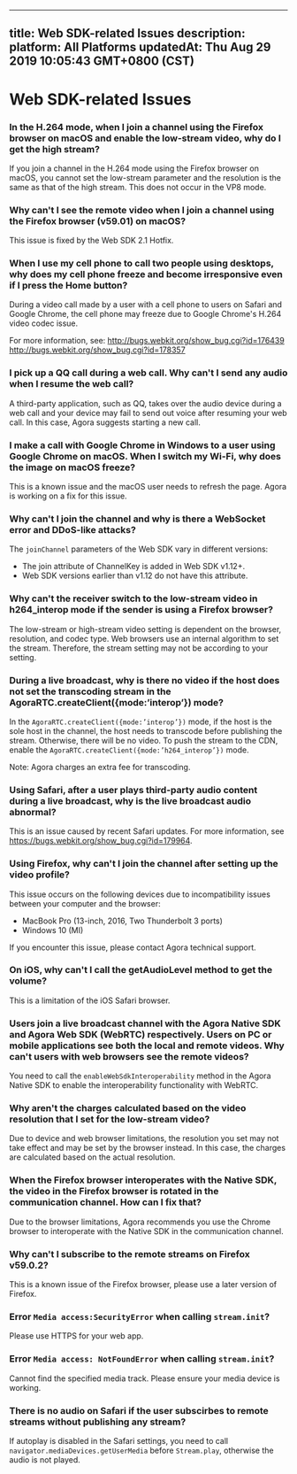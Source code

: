 
---
title: Web SDK-related Issues
description: 
platform: All Platforms
updatedAt: Thu Aug 29 2019 10:05:43 GMT+0800 (CST)
---
# Web SDK-related Issues
### In the H.264 mode, when I join a channel using the Firefox browser on macOS and enable the low-stream video, why do I get the high stream?
If you join a channel in the H.264 mode using the Firefox browser on macOS, you cannot set the low-stream parameter and the resolution is the same as that of the high stream. This does not occur in the VP8 mode.

### Why can't I see the remote video when I join a channel using the Firefox browser (v59.01) on macOS?
This issue is fixed by the Web SDK 2.1 Hotfix.

### When I use my cell phone to call two people using desktops, why does my cell phone freeze and become irresponsive even if I press the Home button?
During a video call made by a user with a cell phone to users on Safari and Google Chrome, the cell phone may freeze due to Google Chrome's H.264 video codec issue.

For more information, see:
http://bugs.webkit.org/show_bug.cgi?id=176439
http://bugs.webkit.org/show_bug.cgi?id=178357

### I pick up a QQ call during a web call. Why can't I send any audio when I resume the web call? 
A third-party application, such as QQ, takes over the audio device during a web call and your device may fail to send out voice after resuming your web call. In this case, Agora suggests starting a new call.

### I make a call with Google Chrome in Windows to a user using Google Chrome on macOS. When I switch my Wi-Fi, why does the image on macOS freeze?
This is a known issue and the macOS user needs to refresh the page. Agora is working on a fix for this issue.

### Why can't I join the channel and why is there a WebSocket error and DDoS-like attacks?
The `joinChannel` parameters of the Web SDK vary in different versions:
- The join attribute of ChannelKey is added in Web SDK v1.12+. 
- Web SDK versions earlier than v1.12 do not have this attribute.

### Why can't the receiver switch to the low-stream video in h264_interop mode if the sender is using a Firefox browser?
The low-stream or high-stream video setting is dependent on the browser, resolution, and codec type. Web browsers use an internal algorithm to set the stream. Therefore, the stream setting may not be according to your setting.

### During a live broadcast, why is there no video if the host does not set the transcoding stream in the AgoraRTC.createClient({mode:’interop’}) mode?
In the `AgoraRTC.createClient({mode:’interop’})` mode, if the host is the sole host in the channel, the host needs to transcode before publishing the stream. Otherwise, there will be no video. To push the stream to the CDN, enable the `AgoraRTC.createClient({mode:’h264_interop’})` mode.

Note: Agora charges an extra fee for transcoding.

### Using Safari, after a user plays third-party audio content during a live broadcast, why is the live broadcast audio abnormal?
This is an issue caused by recent Safari updates. For more information, see https://bugs.webkit.org/show_bug.cgi?id=179964.

### Using Firefox, why can't I join the channel after setting up the video profile?
This issue occurs on the following devices due to incompatibility issues between your computer and the browser:
* MacBook Pro (13-inch, 2016, Two Thunderbolt 3 ports)
* Windows 10 (MI)

If you encounter this issue, please contact Agora technical support.

### On iOS, why can't I call the getAudioLevel method to get the volume?
This is a limitation of the iOS Safari browser.

### Users join a live broadcast channel with the Agora Native SDK and Agora Web SDK (WebRTC) respectively. Users on PC or mobile applications see both the local and remote videos. Why can't users with web browsers see the remote videos?
You need to call the `enableWebSdkInteroperability` method in the Agora Native SDK to enable the interoperability functionality with WebRTC.

### Why aren't the charges calculated based on the video resolution that I set for the low-stream video?
Due to device and web browser limitations, the resolution you set may not take effect and may be set by the browser instead. In this case, the charges are calculated based on the actual resolution.

### When the Firefox browser interoperates with the Native SDK, the video in the Firefox browser is rotated in the communication channel. How can I fix that?
Due to the browser limitations, Agora recommends you use the Chrome browser to interoperate with the Native SDK in the communication channel.

### Why can't I subscribe to the remote streams on Firefox v59.0.2?
This is a known issue of the Firefox browser, please use a later version of Firefox.

### Error `Media access:SecurityError` when calling `stream.init`?
Please use HTTPS for your web app.

### Error `Media access: NotFoundError` when calling `stream.init`?
Cannot find the specified media track. Please ensure your media device is working.

### There is no audio on Safari if the user subscirbes to remote streams without publishing any stream?
If autoplay is disabled in the Safari settings, you need to call `navigator.mediaDevices.getUserMedia` before `Stream.play`, otherwise the audio is not played.

